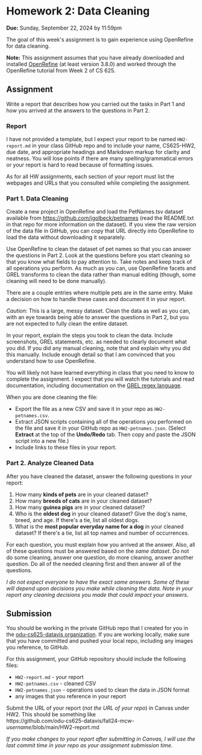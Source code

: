 # Homework 2: Data Cleaning

**Due:** Sunday, September 22, 2024 by 11:59pm  

The goal of this week's assignment is to gain experience using OpenRefine for data cleaning.  

**Note:** This assignment assumes that you have already downloaded and installed [OpenRefine](https://openrefine.org) (at least version 3.8.0) and worked through the OpenRefine tutorial from Week 2 of CS 625.

## Assignment

Write a report that describes how you carried out the tasks in Part 1 and how you arrived at the answers to the questions in Part 2.

### Report

I have not provided a template, but I expect your report to be named `HW2-report.md` in your class GitHub repo and to include your name, CS625-HW2, due date, and appropriate headings and Markdown markup for clarity and neatness. You will lose points if there are many spelling/grammatical errors or your report is hard to read because of formatting issues.

As for all HW assignments, each section of your report must list the webpages and URLs that you consulted while completing the assignment. 

### Part 1. Data Cleaning

Create a new project in OpenRefine and load the PetNames.tsv dataset available from <https://github.com/jgolbeck/petnames> (read the README.txt in that repo for more information on the dataset).  If you view the raw version of the data file in GitHub, you can copy that URL directly into OpenRefine to load the data without downloading it separately.

Use OpenRefine to clean the dataset of pet names so that you can answer the questions in Part 2.  Look at the questions before you start cleaning so that you know what fields to pay attention to. Take notes and keep track of all operations you perform. As much as you can, use OpenRefine facets and GREL transforms to clean the data rather than manual editing (though, some cleaning will need to be done manually).

There are a couple entries where multiple pets are in the same entry. Make a decision on how to handle these cases and document it in your report.

*Caution:* This is a large, messy dataset.  Clean the data as well as you can, with an eye towards being able to answer the questions in Part 2, but you are not expected to fully clean the entire dataset.

In your report, explain the steps you took to clean the data. Include screenshots, GREL statements, etc. as needed to clearly document what you did. If you did any manual cleaning, note that and explain why you did this manually. Include enough detail so that I am convinced that you understand how to use OpenRefine.

You will likely not have learned everything in class that you need to know to complete the assignment. I expect that you will watch the tutorials and read documentation, including documentation on the [GREL regex language](https://openrefine.org/docs/manual/grel).

When you are done cleaning the file:

* Export the file as a new CSV and save it in your repo as `HW2-petnames.csv`.
* Extract JSON scripts containing all of the operations you performed on the file and save it in your GitHub repo as `HW2-petnames.json`. (Select **Extract** at the top of the **Undo/Redo** tab. Then copy and paste the JSON script into a new file.)
* Include links to these files in your report.

### Part 2. Analyze Cleaned Data

After you have cleaned the dataset, answer the following questions in your report: 

1. How many **kinds of pets** are in your cleaned dataset?
1. How many **breeds of cats** are in your cleaned dataset?
1. How many **guinea pigs** are in your cleaned dataset?
1. Who is the **oldest dog** in your cleaned dataset? Give the dog's name, breed, and age. If there's a tie, list all oldest dogs.
1. What is the **most popular everyday name for a dog** in your cleaned dataset? If there's a tie, list all top names and number of occurrences.

For each question, you must explain how you arrived at the answer. Also, all of these questions must be answered based on the *same dataset*. Do not do some cleaning, answer one question, do more cleaning, answer another question. Do all of the needed cleaning first and then answer all of the questions.

*I do not expect everyone to have the exact same answers. Some of these will depend upon decisions you make while cleaning the data. Note in your report any cleaning decisions you made that could impact your answers.*

## Submission

You should be working in the private GitHub repo that I created for you in the [odu-cs625-datavis organization](https://github.com/odu-cs625-datavis/).  If you are working locally, make sure that you have committed and pushed your local repo, including any images you reference, to GitHub. 

For this assignment, your GitHub repository should include the following files:

* `HW2-report.md` - your report
* `HW2-petnames.csv` - cleaned CSV
* `HW2-petnames.json` - operations used to clean the data in JSON format
*  any images that you reference in your report

Submit the URL of your report (*not the URL of your repo*) in Canvas under HW2. This should be something like  
https<nolink>://github.com/odu-cs625-datavis/fall24-mcw-*username*/blob/main/HW2-report.md

*If you make changes to your report after submitting in Canvas, I will use the last commit time in your repo as your assignment submission time.*
